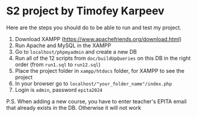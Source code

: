 # S2 project by Timofey Karpeev

Here are the steps you should do to be able to run and test my project.
1. Download XAMPP (https://www.apachefriends.org/download.html)
2. Run Apache and MySQL in the XAMPP
3. Go to `localhost/phpmyadmin` and create a new DB
4. Run all of the 12 scripts from `doc/buildUpQueries` on this DB in the right order (from `run1.sql` to `run12.sql`)
5. Place the project folder in `xampp/htdocs` folder, for XAMPP to see the project
6. In your browser go to `localhost/"your_folder_name"/index.php` 
7. Login is `admin`, password `epita2024`

P.S. When adding a new course, you have to enter teacher's EPITA email that already exists in the DB. Otherwise it will not work
